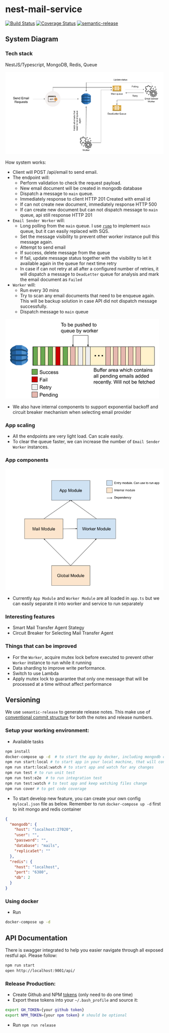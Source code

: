 # nest-mail-service
[![Build Status](https://travis-ci.org/immanuel192/nest-mail-service.svg?branch=master)](https://travis-ci.org/immanuel192/nest-mail-service)
[![Coverage Status](https://coveralls.io/repos/github/immanuel192/nest-mail-service/badge.svg?branch=master)](https://coveralls.io/github/immanuel192/nest-mail-service?branch=master)
[![semantic-release](https://img.shields.io/badge/%20%20%F0%9F%93%A6%F0%9F%9A%80-semantic--release-e10079.svg)](https://travis-ci.org/immanuel192/nest-mail-service)

## System Diagram
### Tech stack
NestJS/Typescript, MongoDB, Redis, Queue

![Diagram](./docs/diagram.png)

How system works:
- Client will POST /api/email to send email. 
- The endpoint will:
  - Perform validation to check the request payload.
  - New email document will be created in mongodb database
  - Dispatch a message to `main` queue. 
  - Immediately response to client HTTP 201 Created with email id
  - If can not create new document, immediately response HTTP 500
  - If can create new document but can not dispatch message to `main` queue, api still response HTTP 201
- `Email Sender Worker` will:
  - Long polling from the `main` queue. I use [`rsmq`](https://www.npmjs.com/package/rsmq) to implement `main` queue, but it can easily replaced with SQS.
  - Set the message visibility to prevent other worker instance pull this message again.
  - Attempt to send email
  - If success, delete message from the queue
  - If fail, update message status together with the visibility to let it available again in the queue for next time retry
  - In case if can not retry at all after a configured number of retries, it will dispatch a message to `DeadLetter` queue for analysis and mark the email document as `Failed`
- `Worker` will:
  - Run every 30 mins
  - Try to scan any email documents that need to be enqueue again. This will be backup solution in case API did not dispatch message successfully.
  - Dispatch message to `main` queue


![How Worker Fetch Enqueue Emails](./docs/how_worker_fetch_pending_emails.png)


- We also have internal components to support exponential backoff and circuit breaker mechanism when selecting email provider

### App scaling
- All the endpoints are very light load. Can scale easily.
- To clear the queue faster, we can increase the number of `Email Sender Worker` instances.

### App components
![Components](./docs/modules.png)
- Currently `App Module` and `Worker Module` are all loaded in `app.ts` but we can easily separate it into worker and service to run separately

### Interesting features
- Smart Mail Transfer Agent Stategy
- Circuit Breaker for Selecting Mail Transfer Agent

### Things that can be improved
- For the `Worker`, acquire mutex lock before executed to prevent other `Worker` instance to run while it running
- Data sharding to improve write performance.
- Switch to use Lambda
- Apply mutex lock to guarantee that only one message that will be processed at a time without affect performance
   
## Versioning
We use `semantic-release` to generate release notes. This make use of [conventional commit structure](https://www.conventionalcommits.org/en/v1.0.0-beta.4/) for both the notes and release numbers.


### Setup your working environment:
- Available tasks
```sh
npm install
docker-compose up -d  # to start the app by docker, including mongodb container
npm run start:local # to start app in your local machine, that will connect to docker mongodb container
npm run start:local:watch # to start app and watch for any changes
npm run test # to run unit test
npm run test:e2e  # to run integration test
npm run test:watch # to test app and keep watching files change
npm run cover # to get code coverage
```

- To start develop new feature, you can create your own config `mylocal.json` file as below. Remember to run `docker-compose up -d` first to init mongo and redis container
```json
{
  "mongodb": {
    "host": "localhost:27020",
    "user": "",
    "password": "",
    "database": "mails",
    "replicaSet": ""
  },
  "redis": {
    "host": "localhost",
    "port": "6380",
    "db": 2
  }
}

```

### Using docker
- Run
```sh
docker-compose up -d
```

## API Documentation
There is swagger integrated to help you easier navigate through all exposed restful api. Please follow:
```sh
npm run start
open http://localhost:9001/api/
```

### Release Production:
- Create Github and NPM [tokens](https://github.com/immanuel192/semantic-release-sample) (only need to do one time)
- Export these tokens into your `~/.bash_profile` and source it:
```sh
export GH_TOKEN={your github token}
export NPM_TOKEN={your npm token} # should be optional
```
- Run `npm run release`
